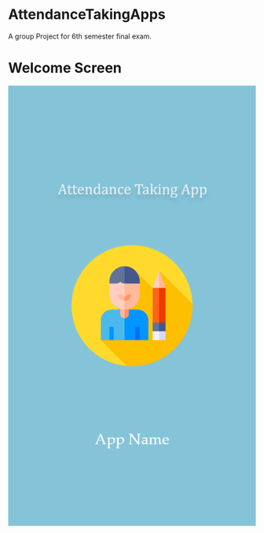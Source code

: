# AttendanceTakingApps
A group Project for 6th semester final exam. 


#  Welcome Screen
<img src="app/src/main/res/drawable/flash_screen.png"  width="540" hight="960"/>
